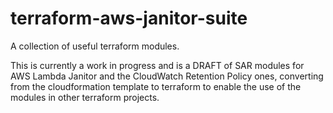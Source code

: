 # terraform-aws-janitor-suite

A collection of useful terraform modules.

This is currently a work in progress and is a DRAFT of SAR modules for AWS Lambda Janitor and the CloudWatch Retention Policy ones, converting from the cloudformation template to terraform
to enable the use of the modules in other terraform projects.